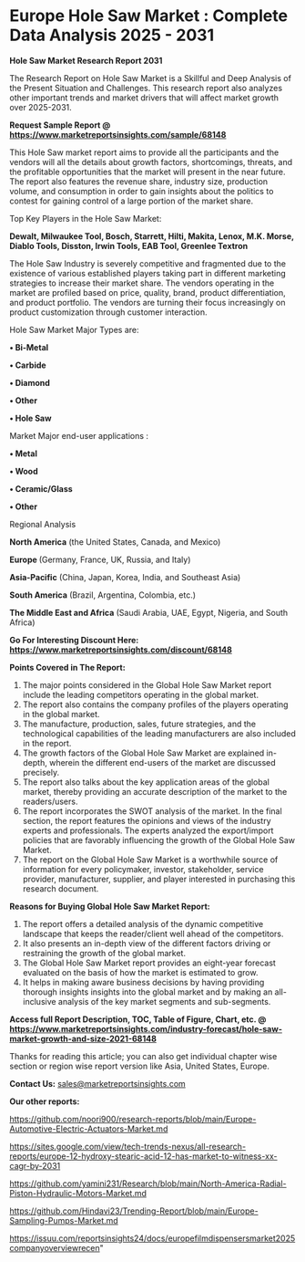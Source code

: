 # Europe Hole Saw Market : Complete Data Analysis 2025 - 2031

<strong>Hole Saw Market Research Report 2031</strong>

The Research Report on Hole Saw Market is a Skillful and Deep Analysis of the Present Situation and Challenges. This research report also analyzes other important trends and market drivers that will affect market growth over 2025-2031.

<strong>Request Sample Report @ <a href=https://www.marketreportsinsights.com/sample/68148>https://www.marketreportsinsights.com/sample/68148</a></strong>

This Hole Saw market report aims to provide all the participants and the vendors will all the details about growth factors, shortcomings, threats, and the profitable opportunities that the market will present in the near future. The report also features the revenue share, industry size, production volume, and consumption in order to gain insights about the politics to contest for gaining control of a large portion of the market share.

Top Key Players in the Hole Saw Market:

<strong>Dewalt, Milwaukee Tool, Bosch, Starrett, Hilti, Makita, Lenox, M.K. Morse, Diablo Tools, Disston, Irwin Tools, EAB Tool, Greenlee Textron</strong>

The Hole Saw Industry is severely competitive and fragmented due to the existence of various established players taking part in different marketing strategies to increase their market share. The vendors operating in the market are profiled based on price, quality, brand, product differentiation, and product portfolio. The vendors are turning their focus increasingly on product customization through customer interaction.

Hole Saw Market Major Types are:

<strong>• Bi-Metal

• Carbide

• Diamond

• Other

• Hole Saw</strong>

Market Major end-user applications :

<strong>• Metal

• Wood

• Ceramic/Glass

• Other</strong>

Regional Analysis

</u><strong><b>North America</b></strong> (the United States, Canada, and Mexico)

<strong><b>Europe </b></strong>(Germany, France, UK, Russia, and Italy)

<strong><b>Asia-Pacific</b></strong> (China, Japan, Korea, India, and Southeast Asia)

<strong><b>South America</b></strong> (Brazil, Argentina, Colombia, etc.)

<strong><b>The Middle East and Africa</b></strong> (Saudi Arabia, UAE, Egypt, Nigeria, and South Africa)

<strong>Go For Interesting Discount Here: <a href=https://www.marketreportsinsights.com/discount/68148>https://www.marketreportsinsights.com/discount/68148</a></strong>

<strong>Points Covered in The Report:</strong>
<ol>
  <li>The major points considered in the Global Hole Saw Market report include the leading competitors operating in the global market.</li>
  <li>The report also contains the company profiles of the players operating in the global market.</li>
  <li>The manufacture, production, sales, future strategies, and the technological capabilities of the leading manufacturers are also included in the report.</li>
  <li>The growth factors of the Global Hole Saw Market are explained in-depth, wherein the different end-users of the market are discussed precisely.</li>
  <li>The report also talks about the key application areas of the global market, thereby providing an accurate description of the market to the readers/users.</li>
  <li>The report incorporates the SWOT analysis of the market. In the final section, the report features the opinions and views of the industry experts and professionals. The experts analyzed the export/import policies that are favorably influencing the growth of the Global Hole Saw Market.</li>
  <li>The report on the Global Hole Saw Market is a worthwhile source of information for every policymaker, investor, stakeholder, service provider, manufacturer, supplier, and player interested in purchasing this research document.</li>
</ol>
<strong>Reasons for Buying Global Hole Saw Market Report:</strong>

<ol>
  <li>The report offers a detailed analysis of the dynamic competitive landscape that keeps the reader/client well ahead of the competitors.</li>
  <li>It also presents an in-depth view of the different factors driving or restraining the growth of the global market.</li>
  <li>The Global Hole Saw Market report provides an eight-year forecast evaluated on the basis of how the market is estimated to grow.</li>
  <li>It helps in making aware business decisions by having providing thorough insights insights into the global market and by making an all-inclusive analysis of the key market segments and sub-segments.</li>
</ol>
<strong>Access full Report Description, TOC, Table of Figure, Chart, etc. @ <a href=https://www.marketreportsinsights.com/industry-forecast/hole-saw-market-growth-and-size-2021-68148>https://www.marketreportsinsights.com/industry-forecast/hole-saw-market-growth-and-size-2021-68148</a></strong>


Thanks for reading this article; you can also get individual chapter wise section or region wise report version like Asia, United States, Europe.

<strong>Contact Us:</strong>
sales@marketreportsinsights.com

<strong>Our other reports:</strong>

<a href=https://github.com/noori900/research-reports/blob/main/Europe-Automotive-Electric-Actuators-Market.md>https://github.com/noori900/research-reports/blob/main/Europe-Automotive-Electric-Actuators-Market.md</a>

<a href=https://sites.google.com/view/tech-trends-nexus/all-research-reports/europe-12-hydroxy-stearic-acid-12-has-market-to-witness-xx-cagr-by-2031>https://sites.google.com/view/tech-trends-nexus/all-research-reports/europe-12-hydroxy-stearic-acid-12-has-market-to-witness-xx-cagr-by-2031</a>

<a href=https://github.com/yamini231/Research/blob/main/North-America-Radial-Piston-Hydraulic-Motors-Market.md>https://github.com/yamini231/Research/blob/main/North-America-Radial-Piston-Hydraulic-Motors-Market.md</a>

<a href=https://github.com/Hindavi23/Trending-Report/blob/main/Europe-Sampling-Pumps-Market.md>https://github.com/Hindavi23/Trending-Report/blob/main/Europe-Sampling-Pumps-Market.md</a>

<a href=https://issuu.com/reportsinsights24/docs/europefilmdispensersmarket2025companyoverviewrecen>https://issuu.com/reportsinsights24/docs/europefilmdispensersmarket2025companyoverviewrecen</a>"
